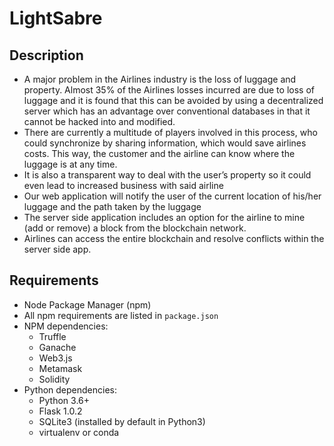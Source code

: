 # LightSabre

## Description

 - A major problem in the Airlines industry is the loss of luggage and property. Almost 35% of the Airlines losses incurred are due to loss of luggage and it is found that this can be avoided by using a decentralized server which has an advantage over conventional databases in that it cannot be hacked into and modified.
 - There are currently a multitude of players involved in this process, who could synchronize by sharing information, which would save airlines costs. This way, the customer and the airline can know where the luggage is at any time.
 - It is also a transparent way to deal with the user’s property so it could even lead to increased business with said airline
 - Our web application will notify the user of the current location of his/her luggage and the path taken by the luggage
 - The server side application includes an option for the airline to mine (add or remove) a block from the blockchain network.
 - Airlines can access the entire blockchain and resolve conflicts within the server side app.

## Requirements

 - Node Package Manager (npm)
 - All npm requirements are listed in `package.json`
 - NPM dependencies:
   - Truffle
   - Ganache
   - Web3.js
   - Metamask
   - Solidity
 - Python dependencies:
   - Python 3.6+
   - Flask 1.0.2
   - SQLite3 (installed by default in Python3)
   - virtualenv or conda